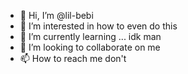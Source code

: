 - 👋 Hi, I’m @lil-bebi
- 👀 I’m interested in how to even do this
- 🌱 I’m currently learning ... idk man
- 💞️ I’m looking to collaborate on me
- 📫 How to reach me don't

<!---
lil-bebi/lil-bebi is a ✨ special ✨ repository because its `README.md` (this file) appears on your GitHub profile.
You can click the Preview link to take a look at your changes.
--->
